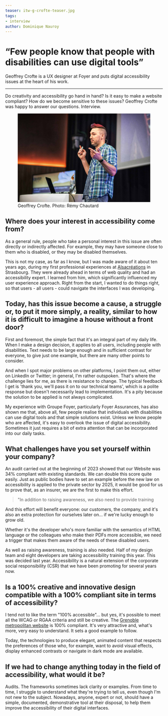 ```yaml
---
teaser: itw-g-crofte-teaser.jpg
tags:
- interview
author: Dominique Nauroy
---
```

<hgroup>
	<h1><q>Few people know that people with disabilities can use digital tools</q></h1>
	<p>Geoffrey Crofte is a UX designer at Foyer and puts digital accessibility issues at the heart of his work.</p>
</hgroup>
<hr>
<div class="intro">
    <p>Do creativity and accessibility go hand in hand? Is it easy to make a website compliant? How do we become sensitive to these issues? Geoffrey Crofte was happy to answer our questions. Interview.</p>
</div>
<figure role="group" aria-label="Geoffrey Crofte. Photo: Rémy Chautard" class="pic">
    <img src="../../fr/news/img/itw-g-crofte.jpg" alt="A photo of Geoffrey Crofte giving a presentation at DevFest 2020 Nantes">
    <figcaption>Geoffrey Crofte. Photo: Rémy Chautard</figcaption>
</figure>

<h2>Where does your interest in accessibility come from?</h2>
<p>As a general rule, people who take a personal interest in this issue are often directly or indirectly affected. For example, they may have someone close to them who is disabled, or they may be disabled themselves.</p>
<p>This is not my case, as far as I know, but I was made aware of it about ten years ago, during my first professional experiences at <a href="https://www.alsacreations.com/">Alsacréations</a> in Strasbourg. They were already ahead in terms of web quality and had an accessibility expert. I learned from him, which significantly influenced my user experience approach. Right from the start, I wanted to do things right, so that users - all users - could navigate the interfaces I was developing.</p>
<h2>Today, has this issue become a cause, a struggle or, to put it more simply, a reality, similar to how it is difficult to imagine a house without a front door?</h2>
<p>First and foremost, the simple fact that it's an integral part of my daily life. When I make a design decision, it applies to all users, including people with disabilities. Text needs to be large enough and in sufficient contrast for everyone, to give just one example, but there are many other points to consider.</p>
<p>And when I spot major problems on other platforms, I point them out, either on LinkedIn or Twitter; in general, I'm rather outspoken. That's where the challenge lies for me, as there is resistance to change. The typical feedback I get is 'thank you, we'll pass it on to our technical teams', which is a polite response but doesn't necessarily lead to implementation. It's a pity because the solution to be applied is not always complicated.</p>
<p>My experience with Groupe Foyer, particularly Foyer Assurances, has also shown me that, above all, few people realise that individuals with disabilities can use digital tools and that simple solutions exist. Unless we know people who are affected, it's easy to overlook the issue of digital accessibility. Sometimes it just requires a bit of extra attention that can be incorporated into our daily tasks.</p>
<h2>What challenges have you set yourself within your company?</h2>
<p>An audit carried out at the beginning of 2023 showed that our Website was 34% compliant with existing standards. We can double this score quite easily. Just as public bodies have to set an example before the new law on accessibility is applied to the private sector by 2025, it would be good for us to prove that, as an insurer, we are the first to make this effort.</p>
<blockquote><p>"In addition to raising awareness, we also need to provide training</p></blockquote>
<p>And this effort will benefit everyone: our customers, the company, and it's also an extra protection for ourselves later on... if we're lucky enough to grow old.</p>
<p>Whether it's the developer who's more familiar with the semantics of HTML language or the colleagues who make their PDFs more accessible, we need a trigger that makes them aware of the needs of these disabled users.</p>
<p>As well as raising awareness, training is also needed. Half of my design team and eight developers are taking accessibility training this year. This was decided last year. Accessibility is a natural extension of the corporate social responsibility (CSR) that we have been promoting for several years now.</p>
<h2>Is a 100% creative and innovative design compatible with a 100% compliant site in terms of accessibility?</h2>
<p>I tend not to like the term "100% accessible"... but yes, it's possible to meet all the WCAG or RGAA criteria and still be creative. The <a href="https://www.grenoblealpesmetropole.fr/35-la-metropole-de-grenoble.htm">Grenoble metropolitan website</a> is 100% compliant. It's very attractive and, what's more, very easy to understand. It sets a good example to follow.</p>
<p> Today, the technologies to produce elegant, animated content that respects the preferences of those who, for example, want to avoid visual effects, display enhanced contrasts or navigate in dark mode are available.</p>
<h2>If we had to change anything today in the field of accessibility, what would it be?</h2>
<p>Audits. The frameworks sometimes lack clarity or examples. From time to time, I struggle to understand what they're trying to tell us, even though I'm not new to the subject. Nowadays, anyone, expert or not, should have a simple, documented, demonstrative tool at their disposal, to help them improve the accessibility of their digital interfaces.</p>